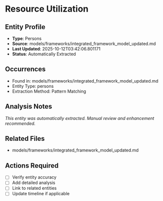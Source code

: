 # Resource Utilization

## Entity Profile
- **Type**: Persons
- **Source**: models/frameworks/integrated_framework_model_updated.md
- **Last Updated**: 2025-10-12T03:42:06.801171
- **Status**: Automatically Extracted

## Occurrences
- Found in: models/frameworks/integrated_framework_model_updated.md
- Entity Type: persons
- Extraction Method: Pattern Matching

## Analysis Notes
*This entity was automatically extracted. Manual review and enhancement recommended.*

## Related Files
- models/frameworks/integrated_framework_model_updated.md

## Actions Required
- [ ] Verify entity accuracy
- [ ] Add detailed analysis
- [ ] Link to related entities
- [ ] Update timeline if applicable
